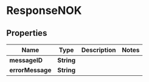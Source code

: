 
# ResponseNOK

## Properties
Name | Type | Description | Notes
------------ | ------------- | ------------- | -------------
**messageID** | **String** |  | 
**errorMessage** | **String** |  | 



